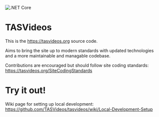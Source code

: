 ![.NET Core](https://github.com/TASVideos/tasvideos/workflows/.NET%20Core/badge.svg)

# TASVideos
This is the https://tasvideos.org source code.

Aims to bring the site up to modern standards with updated technologies and a more maintainable and managable codebase.

Contributions are encouraged but should follow site coding standards: https://tasvideos.org/SiteCodingStandards

# Try it out!
Wiki page for setting up local development: https://github.com/TASVideos/tasvideos/wiki/Local-Development-Setup

